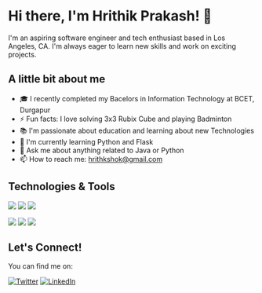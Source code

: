 # Hi there, I'm Hrithik Prakash! 👋 

I'm an aspiring software engineer and tech enthusiast based in Los Angeles, CA. I'm always eager to learn new skills and work on exciting projects.

## A little bit about me

- 🎓 I recently completed my Bacelors in Information Technology at BCET, Durgapur
- ⚡ Fun facts: I love solving 3x3 Rubix Cube and playing Badminton
- 📚 I'm passionate about education and learning about new Technologies  
- 🌱 I'm currently learning Python and Flask
- 💬 Ask me about anything related to Java or Python
- 📫 How to reach me: hrithkshok@gmail.com

## Technologies & Tools

![](https://img.shields.io/badge/Code-Python-informational?style=flat&logo=python&logoColor=white&color=2bbc8a)
![](https://img.shields.io/badge/Code-JavaScript-informational?style=flat&logo=javascript&logoColor=white&color=2bbc8a)
![](https://img.shields.io/badge/Code-React-informational?style=flat&logo=react&logoColor=white&color=2bbc8a)

![](https://img.shields.io/badge/Tools-Git-informational?style=flat&logo=git&logoColor=white&color=2bbc8a)
![](https://img.shields.io/badge/Tools-GitHub-informational?style=flat&logo=github&logoColor=white&color=2bbc8a)
![](https://img.shields.io/badge/Tools-VSCode-informational?style=flat&logo=visual-studio-code&logoColor=white&color=2bbc8a)

## Let's Connect!

You can find me on:

[![Twitter][1.2]][1] [![LinkedIn][2.2]][2] 

[1.2]: http://i.imgur.com/wWzX9uB.png (twitter icon without padding)
[2.2]: https://raw.githubusercontent.com/MartinHeinz/MartinHeinz/master/linkedin-3-16.png (LinkedIn icon without padding)

[1]: https://twitter.com/johndoe
[2]: https://www.linkedin.com/in/john-doe
